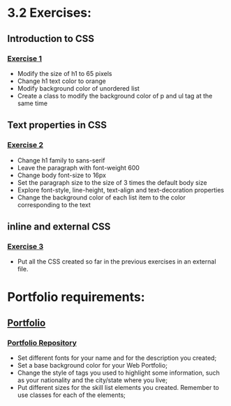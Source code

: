 # 3.2 Exercises:

## Introduction to CSS

### [Exercise 1](./exercise-1/index.html)

-   Modify the size of h1 to 65 pixels
-   Change h1 text color to orange
-   Modify background color of unordered list
-   Create a class to modify the background color of p and ul tag at the same time

## Text properties in CSS

### [Exercise 2](./exercise-2/index.html)

-   Change h1 family to sans-serif
-   Leave the paragraph with font-weight 600
-   Change body font-size to 16px
-   Set the paragraph size to the size of 3 times the default body size
-   Explore font-style, line-height, text-align and text-decoration properties
-   Change the background color of each list item to the color corresponding to the text

## inline and external CSS

### [Exercise 3](./exercise-3/index.html)

-   Put all the CSS created so far in the previous exercises in an external file.

# Portfolio requirements:

## [Portfolio](https://lucasdximenes.github.io/)

### [Portfolio Repository](https://github.com/lucasdximenes/lucasdximenes.github.io)

-   Set different fonts for your name and for the description you created;
-   Set a base background color for your Web Portfolio;
-   Change the style of tags you used to highlight some information, such as your nationality and the city/state where you live;
-   Put different sizes for the skill list elements you created. Remember to use classes for each of the elements;
